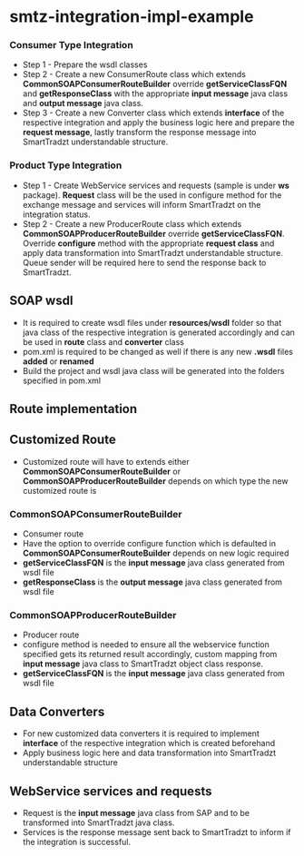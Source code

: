 # smtz-integration-impl-example

### Consumer Type Integration
- Step 1 - Prepare the wsdl classes
- Step 2 - Create a new ConsumerRoute class which extends **CommonSOAPConsumerRouteBuilder** override **getServiceClassFQN** and **getResponseClass** with the appropriate **input message** java class and **output message** java class.
- Step 3 - Create a new Converter class which extends **interface** of the respective integration and apply the business logic here and prepare the **request message**, lastly transform the response message into SmartTradzt understandable structure.

### Product Type Integration
- Step 1 - Create WebService services and requests (sample is under **ws** package). **Request** class will be the used in configure method for the exchange message and services will inform SmartTradzt on the integration status.
- Step 2 - Create a new ProducerRoute class which extends **CommonSOAPProducerRouteBuilder** override **getServiceClassFQN**. Override **configure** method with the appropriate **request class** and apply data transformation into SmartTradzt understandable structure. Queue sender will be required here to send the response back to SmartTradzt.

## SOAP wsdl
- It is required to create wsdl files under **resources/wsdl** folder so that java class of the respective integration is generated accordingly and can be used in **route** class and **converter** class
- pom.xml is required to be changed as well if there is any new **.wsdl** files **added** or **renamed**
- Build the project and wsdl java class will be generated into the folders specified in pom.xml

## Route implementation
## Customized Route
- Customized route will have to extends either **CommonSOAPConsumerRouteBuilder** or **CommonSOAPProducerRouteBuilder** depends on which type the new customized route is

### CommonSOAPConsumerRouteBuilder
- Consumer route
- Have the option to override configure function which is defaulted in **CommonSOAPConsumerRouteBuilder** depends on new logic required
- **getServiceClassFQN** is the **input message** java class generated from wsdl file
- **getResponseClass** is the **output message** java class generated from wsdl file

### CommonSOAPProducerRouteBuilder
- Producer route
- configure method is needed to ensure all the webservice function specified gets its returned result accordingly, custom mapping from **input message** java class to SmartTradzt object class response.
- **getServiceClassFQN** is the **input message** java class generated from wsdl file

## Data Converters
- For new customized data converters it is required to implement **interface** of the respective integration which is created beforehand
- Apply business logic here and data transformation into SmartTradzt understandable structure

## WebService services and requests
- Request is the **input message** java class from SAP and to be transformed into SmartTradzt java class.
- Services is the response message sent back to SmartTradzt to inform if the integration is successful.

